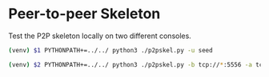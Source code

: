 # Peer-to-peer Skeleton

Test the P2P skeleton locally on two different consoles.

```bash
(venv) $1 PYTHONPATH+=../../ python3 ./p2pskel.py -u seed
```

```bash
(venv) $2 PYTHONPATH+=../../ python3 ./p2pskel.py -b tcp://*:5556 -a tcp://localhost:5556 -s seed -d tcp://localhost:5555
```

